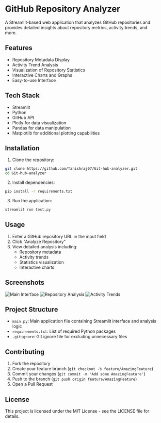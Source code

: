 # GitHub Repository Analyzer

A Streamlit-based web application that analyzes GitHub repositories and provides detailed insights about repository metrics, activity trends, and more.

## Features

- Repository Metadata Display
- Activity Trend Analysis
- Visualization of Repository Statistics
- Interactive Charts and Graphs
- Easy-to-use Interface

## Tech Stack

- Streamlit
- Python
- GitHub API
- Plotly for data visualization
- Pandas for data manipulation
- Matplotlib for additional plotting capabilities

## Installation

1. Clone the repository:
```bash
git clone https://github.com/Tanishraj07/Git-hub-analyzer.git
cd Git-hub-analyzer
```

2. Install dependencies:
```bash
pip install -r requirements.txt
```

3. Run the application:
```bash
streamlit run test.py
```

## Usage

1. Enter a GitHub repository URL in the input field
2. Click "Analyze Repository"
3. View detailed analysis including:
   - Repository metadata
   - Activity trends
   - Statistics visualization
   - Interactive charts

## Screenshots

![Main Interface](screenshots/main_interface.png)
![Repository Analysis](screenshots/repository_analysis.png)
![Activity Trends](screenshots/activity_trends.png)

## Project Structure

- `main.py`: Main application file containing Streamlit interface and analysis logic
- `requirements.txt`: List of required Python packages
- `.gitignore`: Git ignore file for excluding unnecessary files

## Contributing

1. Fork the repository
2. Create your feature branch (`git checkout -b feature/AmazingFeature`)
3. Commit your changes (`git commit -m 'Add some AmazingFeature'`)
4. Push to the branch (`git push origin feature/AmazingFeature`)
5. Open a Pull Request

## License

This project is licensed under the MIT License - see the LICENSE file for details.
